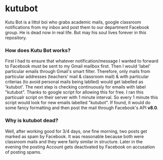 # kutubot
Kutu Bot is a littol boi who grabs academic mails, google classroom notifications from my inbox and post them to our department Facebook group. He is dead now in real life. But may his soul lives forever in this repository.

### How does Kutu Bot works?
First I had to ensure that whatever notification/message I wanted to forward to Facebook must be sent to my Gmail mailbox first. Then I would 'label' particular emails through Gmail's smart filter. Therefore, only mails from particular addresses (teachers' mail & classroom mail) & with particular criterias (to avoid personal mails being lablled) would get labelled as 'kutubot'.
The next step is checking continuously for emails with label "kutubot". Thanks to google script for allowing this for free. I ran this particualr script on their server with 1 minute interval. So every 1 minute this script would look for new emails labelled "kutubot". If found, it would do some fancy formatting and then post the mail through Facebook's API **v8.0**.

### Why is kutubot dead?
Well, after working good for 3/4 days, one fine morning, two posts get marked as spam by Facebook. It was reasonable because both were classroom mails and they were fairly similar in structure. Later in the evening the posting Account gets deactivated by Facebook on accusation of posting spams.
